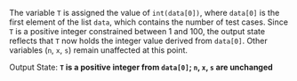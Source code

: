 The variable `T` is assigned the value of `int(data[0])`, where `data[0]` is the first element of the list `data`, which contains the number of test cases. Since `T` is a positive integer constrained between 1 and 100, the output state reflects that `T` now holds the integer value derived from `data[0]`. Other variables (`n`, `x`, `s`) remain unaffected at this point. 

Output State: **`T` is a positive integer from `data[0]`; `n`, `x`, `s` are unchanged**